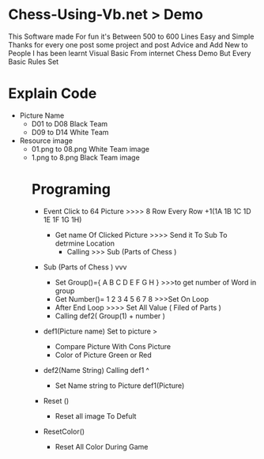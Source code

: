 # Chess-Using-Vb.net > Demo 
This Software made For fun it's Between 500 to 600 Lines Easy and Simple 
Thanks for every one post some project and post Advice and Add New to People
I has been learnt Visual Basic From internet 
Chess Demo But Every Basic Rules Set

# Explain Code
 - Picture Name
    * D01 to D08  Black Team
    * D09 to D14  White Team
 - Resource image
    * 01.png to 08.png   White Team image
    *  1.png to  8.png   Black Team image
       # Programing
          - Event Click to 64 Picture >>>> 8 Row  Every Row +1(1A 1B 1C 1D 1E 1F 1G 1H)
            * Get name Of Clicked Picture >>>> Send it To Sub To detrmine Location 
              - Calling >>> Sub (Parts of Chess )

          - Sub (Parts of Chess ) vvv 
            * Set Group()={ A B C D E F G H } >>>to get number of Word in group
            * Get Number()= 1 2 3 4 5 6 7 8   >>>Set On Loop
            * After End Loop >>>> Set All Value ( Filed of Parts )
            * Calling def2( Group(1) + number )
      
          - def1(Picture name) Set to picture >
            * Compare Picture  With Cons Picture
            * Color of Picture Green or Red
          - def2(Name String) Calling def1 ^
            * Set Name string  to Picture def1(Picture)
          - Reset ()
            * Reset all image To Defult
          - ResetColor()
            * Reset All Color During Game
